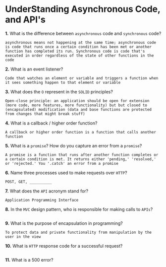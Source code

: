 # UnderStanding Asynchronous Code, and API's

**1.** What is the difference between `asynchronous` code and `synchronous` code?
<!-- enter you answer in the space below -->
```
asynchronous means not happening at the same time; asynchronous code is code that runs once a certain condition has been met or another function has completed its run. Synchronous code is code that's executed in order regardless of the state of other functions in the code
```
**2.** What is an event listener?
<!-- enter you answer in the space below -->
```
Code that watches an element or variable and triggers a function when it sees something happen to that element or variable
```
**3.** What does the `O` represent in the `SOLID` principles?
<!-- enter you answer in the space below -->
```
Open-close principle: an application should be open for extension (more code, more features, more functionality) but but closed to (encapsulated) modification (data and base functions are protected from changes that might break stuff)
```
**4.** What is a callback / higher order function?
<!-- enter you answer in the space below -->
```
A callback or higher order function is a function that calls another function
```
**5.** What is a `promise`? How do you capture an error from a `promise`?
<!-- enter you answer in the space below -->
```
A promise is a function that runs after another function completes or a certain condition is met. It returns either 'pending,' 'resolved,' or 'rejected.' You '.catch' an error from a promise
```
**6.** Name three processes used to make requests over `HTTP`?
<!-- enter you answer in the space below -->
```
POST, GET, __________
```
**7.** What does the `API` acronym stand for?
<!-- enter you answer in the space below -->
```
Application Programming Interface
```
**8.** In the `MVC` design pattern, who is responsible for making calls to `APIs`?
<!-- enter you answer in the space below -->
```

```
**9.** What is the purpose of encapsulation in programming?
<!-- enter you answer in the space below -->
```
To protect data and private functionality from manipulation by the user in the view
```
**10.** What is `HTTP` response code for a successful request?
<!-- enter you answer in the space below -->
```

```
**11.** What is a 500 error?
<!-- enter you answer in the space below -->
```

```